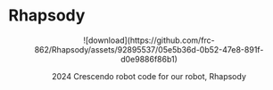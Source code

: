 # Rhapsody

<p align = "Center">
![download](https://github.com/frc-862/Rhapsody/assets/92895537/05e5b36d-0b52-47e8-891f-d0e9886f86b1)
 </p>
 
<p align = "Center">
  2024 Crescendo robot code for our robot, Rhapsody
 </p>
